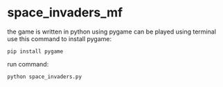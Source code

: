 # space_invaders_mf
the game is written in python using pygame 
can be played using terminal
use this command to install pygame:
```
pip install pygame
```
run command: 
```
python space_invaders.py
```
